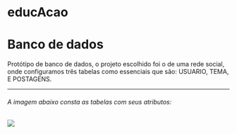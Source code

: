 # educAcao
<h1>Banco de dados</h1>
<p>Protótipo de banco de dados, o projeto escolhido foi o  de uma rede social, onde configuramos  três tabelas como essenciais que são: USUARIO, TEMA, E POSTAGENS.</p>
<hr>
<h6>A imagem abaixo consta as tabelas com seus atributos: </h6>  
<img src="https://i.imgur.com/YHviBHX.png">
 
